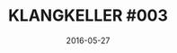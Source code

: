 ---
layout: post
title: "KLANGKELLER #003"
description: an experimental space for musical and unmusical activities
date: 2016-05-27
categories: klangkeller
link: http://klangkeller.net/
img: /klangkeller3.JPG
with: Klaas Hübner, Laurie Tompkins and Susie Whaites
---